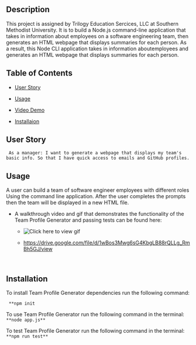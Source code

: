 ## Description

This project is assigned by Trilogy Education Sercices, LLC at Southern Methodist University. It is to build a Node.js 
command-line application that takes in information about employees on a software engineering team, then generates 
an HTML webpage that displays summaries for each person. As a result, this Node CLI application takes in information 
aboutemployees and generates an HTML webpage that displays summaries for each person.


## Table of Contents


* [User Story](##User-Story)

* [Usage](##Usage)

* [Video Demo](##Video-Demo)

* [Installaion](##Installation)


## User Story

``
As a manager:
I want to generate a webpage that displays
my team's basic info.
So that I have quick access to emails
and GitHub profiles.``



## Usage


A user can build a team of software engineer employees with different roles 
Using the command line application. After the user completes the prompts then 
the team will be displayed in a new HTML file.

* A walkthrough video and gif that demonstrates the functionality of the Team Profile Generator and passing tests
    can be found here:

    * ![Click here to view gif](./assets/team-profile-generator.gif)

    *  https://drive.google.com/file/d/1wBos3Mwg6sG4KbgLB88rQLLg_RmBh5GJ/view

     




<br>

## Installation

To install Team Profile Generator dependencies run the following command:

``
**npm init``

To use Team Profile Generator run the following command in the terminal:
`
**node app.js**`

To test Team Profile Generator run the following command in the terminal:
`
**npm run test**`


